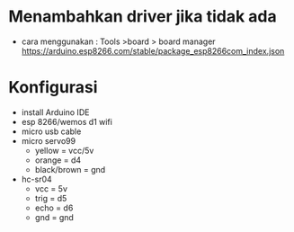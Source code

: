 # Menambahkan driver jika tidak ada
* cara menggunakan : Tools >board > board manager 
https://arduino.esp8266.com/stable/package_esp8266com_index.json

# Konfigurasi
- install Arduino IDE
- esp 8266/wemos d1 wifi
- micro usb cable
- micro servo99
  - yellow = vcc/5v
  - orange = d4
  - black/brown = gnd
- hc-sr04
  - vcc = 5v
  - trig = d5
  - echo = d6
  - gnd = gnd
